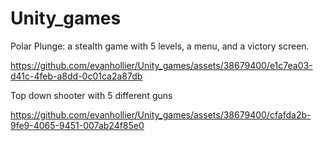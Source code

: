 # Unity_games
Polar Plunge: a stealth game with 5 levels, a menu, and a victory screen.

https://github.com/evanhollier/Unity_games/assets/38679400/e1c7ea03-d41c-4feb-a8dd-0c01ca2a87db

Top down shooter with 5 different guns

https://github.com/evanhollier/Unity_games/assets/38679400/cfafda2b-9fe9-4065-9451-007ab24f85e0


